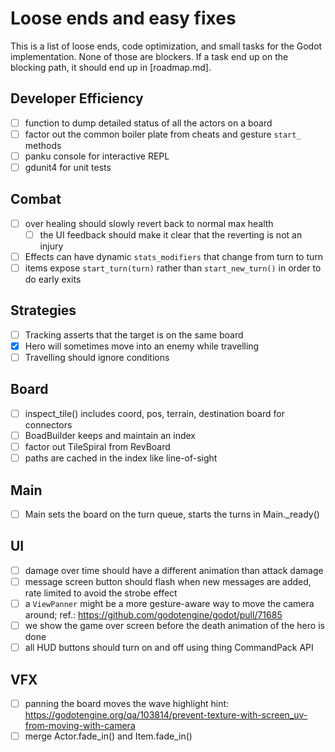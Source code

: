 Loose ends and easy fixes
=========================

This is a list of loose ends, code optimization, and small tasks for the Godot implementation. None of those are blockers. If a task end up on the blocking path, it should end up in [roadmap.md]. 

## Developer Efficiency
- [ ] function to dump detailed status of all the actors on a board
- [ ] factor out the common boiler plate from cheats and gesture `start_` methods
- [ ] panku console for interactive REPL
- [ ] gdunit4 for unit tests

## Combat
- [ ] over healing should slowly revert back to normal max health
  - [ ] the UI feedback should make it clear that the reverting is not an injury
- [ ] Effects can have dynamic `stats_modifiers` that change from turn to turn
- [ ] items expose `start_turn(turn)` rather than `start_new_turn()` in order to do early exits

## Strategies
- [ ] Tracking asserts that the target is on the same board
- [x] Hero will sometimes move into an enemy while travelling
- [ ] Travelling should ignore conditions

## Board
- [ ] inspect_tile() includes coord, pos, terrain, destination board for connectors
- [ ] BoadBuilder keeps and maintain an index
- [ ] factor out TileSpiral from RevBoard
- [ ] paths are cached in the index like line-of-sight

## Main
- [ ] Main sets the board on the turn queue, starts the turns in Main._ready()

## UI
- [ ] damage over time should have a different animation than attack damage
- [ ] message screen button should flash when new messages are added, rate limited to avoid the strobe effect
- [ ] a `ViewPanner` might be a more gesture-aware way to move the camera around; ref.: https://github.com/godotengine/godot/pull/71685
- [ ] we show the game over screen before the death animation of the hero is done
- [ ] all HUD buttons should turn on and off using thing CommandPack API

## VFX
- [ ] panning the board moves the wave highlight 
      hint: https://godotengine.org/qa/103814/prevent-texture-with-screen_uv-from-moving-with-camera
- [ ] merge Actor.fade_in() and Item.fade_in()
